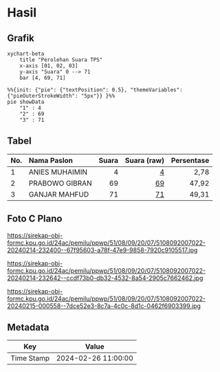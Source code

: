 # Hasil

## Grafik

```mermaid
xychart-beta
    title "Perolehan Suara TPS"
    x-axis [01, 02, 03]
    y-axis "Suara" 0 --> 71
    bar [4, 69, 71]
```

```mermaid
%%{init: {"pie": {"textPosition": 0.5}, "themeVariables": {"pieOuterStrokeWidth": "5px"}} }%%
pie showData
    "1" : 4
    "2" : 69
    "3" : 71
```

## Tabel

| No. | Nama Paslon    | Suara | Suara (raw) | Persentase |
|:--- |:-------------- | -----:| -----------:| ----------:|
| 1   | ANIES MUHAIMIN | 4     | [4][p-1]    | 2,78       |
| 2   | PRABOWO GIBRAN | 69    | [69][p-2]   | 47,92      |
| 3   | GANJAR MAHFUD  | 71    | [71][p-3]   | 49,31      |


[p-1]: https://github.com/gigit-pemilu/pemilu-2024-51-bali/blob/main/pilpres/hitung-suara/sub/51-bali/sub/08-buleleng/sub/09-tejakula/sub/2007-les/sub/022-tps/sub/paslon-1.txt
[p-2]: https://github.com/gigit-pemilu/pemilu-2024-51-bali/blob/main/pilpres/hitung-suara/sub/51-bali/sub/08-buleleng/sub/09-tejakula/sub/2007-les/sub/022-tps/sub/paslon-2.txt
[p-3]: https://github.com/gigit-pemilu/pemilu-2024-51-bali/blob/main/pilpres/hitung-suara/sub/51-bali/sub/08-buleleng/sub/09-tejakula/sub/2007-les/sub/022-tps/sub/paslon-3.txt

## Foto C Plano

https://sirekap-obj-formc.kpu.go.id/24ac/pemilu/ppwp/51/08/09/20/07/5108092007022-20240214-232400--67f95603-a78f-47e9-9858-7920c9105517.jpg

https://sirekap-obj-formc.kpu.go.id/24ac/pemilu/ppwp/51/08/09/20/07/5108092007022-20240214-232642--ccdf73b0-db32-4532-8a54-2905c7662462.jpg

https://sirekap-obj-formc.kpu.go.id/24ac/pemilu/ppwp/51/08/09/20/07/5108092007022-20240215-000558--7dce52e3-8c7a-4c0c-8d1c-0462f6903399.jpg


## Metadata

| Key        | Value               |
| ---------- | ------------------- |
| Time Stamp | 2024-02-26 11:00:00 |



